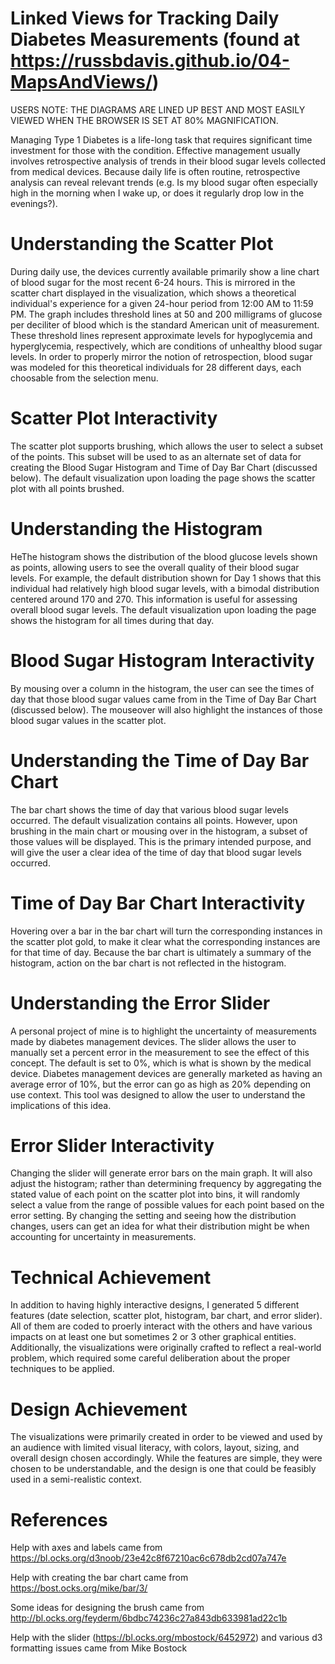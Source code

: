 Linked Views for Tracking Daily Diabetes Measurements (found at https://russbdavis.github.io/04-MapsAndViews/)
===
USERS NOTE: THE DIAGRAMS ARE LINED UP BEST AND MOST EASILY VIEWED WHEN THE BROWSER IS SET AT 80% MAGNIFICATION.

Managing Type 1 Diabetes is a life-long task that requires significant time investment for those with the condition.  Effective
management usually involves retrospective analysis of trends in their blood sugar levels collected from medical devices.
Because daily life is often routine, retrospective analysis can reveal relevant trends (e.g. Is my blood sugar often
especially high in the morning when I wake up, or does it regularly drop low in the evenings?).


Understanding the Scatter Plot
==
During daily use, the devices currently available primarily show a line chart of blood sugar for the most recent 6-24 hours.  This is
mirrored in the scatter chart displayed in the visualization, which shows a theoretical individual's experience for a given 24-hour
period from 12:00 AM to 11:59 PM.  The graph includes threshold lines at 50 and 200 milligrams of glucose per deciliter of blood
which is the standard American unit of measurement.  These threshold lines represent approximate levels for hypoglycemia and
hyperglycemia, respectively, which are conditions of unhealthy blood sugar levels.
In order to properly mirror the notion of retrospection, blood sugar was modeled for this theoretical individuals for 28 different days,
each choosable from the selection menu.

Scatter Plot Interactivity
=

The scatter plot supports brushing, which allows the user to select a subset of the points.  This subset will be used to as an
alternate set of data for creating the Blood Sugar Histogram and Time of Day Bar Chart (discussed below).
The default visualization upon loading the page shows the scatter plot with all points brushed.

Understanding the Histogram
==
HeThe histogram shows the distribution of the blood glucose levels shown as points, allowing users to see the overall quality of their
blood sugar levels.  For example, the default distribution shown for Day 1 shows that this individual had relatively high blood
sugar levels, with a bimodal distribution centered around 170 and 270.  This information is useful for assessing overall blood
sugar levels.  The default visualization upon loading the page shows the histogram for all times during that day.

Blood Sugar Histogram Interactivity
=

By mousing over a column in the histogram, the user can see the times of day that those blood sugar values came from in the Time of
Day Bar Chart (discussed below).  The mouseover will also highlight the instances of those blood sugar values in the scatter plot.

Understanding the Time of Day Bar Chart
==

The bar chart shows the time of day that various blood sugar levels occurred.  The default visualization contains all points.  However,
upon brushing in the main chart or mousing over in the histogram, a subset of those values will be displayed.  This is the
primary intended purpose, and will give the user a clear idea of the time of day that blood sugar levels occurred.

Time of Day Bar Chart Interactivity
=

Hovering over a bar in the bar chart will turn the corresponding instances in the scatter plot gold, to make it clear what the
corresponding instances are for that time of day.  Because the bar chart is ultimately a summary of the histogram, action on the
bar chart is not reflected in the histogram.

Understanding the Error Slider
==
A personal project of mine is to highlight the uncertainty of measurements made by diabetes management devices.  The slider
allows the user to manually set a percent error in the measurement to see the effect of this concept.  The default is set to 0%, which
is what is shown by the medical device.  Diabetes management devices are generally marketed as having an average error of 10%, 
but the error can go as high as 20% depending on use context.  This tool was designed to allow the user to understand
the implications of this idea.

Error Slider Interactivity
=

Changing the slider will generate error bars on the main graph.  It will also adjust the histogram; rather than determining frequency by
aggregating the stated value of each point on the scatter plot into bins, it will randomly select a value from the range of
possible values for each point based on the error setting.  By changing the setting and seeing how the distribution changes,
users can get an idea for what their distribution might be when accounting for uncertainty in measurements.

Technical Achievement
===

In addition to having highly interactive designs, I generated 5 different features (date selection, scatter plot, histogram,
bar chart, and error slider).  All of them are coded to proerly interact with the others and have various impacts on at least
one but sometimes 2 or 3 other graphical entities.  Additionally, the visualizations were originally crafted to reflect a
real-world problem, which required some careful deliberation about the proper techniques to be applied.

Design Achievement
===

The visualizations were primarily created in order to be viewed and used by an audience with limited visual literacy, with
colors, layout, sizing, and overall design chosen accordingly.  While the features are simple, they were chosen to be understandable,
and the design is one that could be feasibly used in a semi-realistic context.

References
===

Help with axes and labels came from https://bl.ocks.org/d3noob/23e42c8f67210ac6c678db2cd07a747e

Help with creating the bar chart came from https://bost.ocks.org/mike/bar/3/

Some ideas for designing the brush came from http://bl.ocks.org/feyderm/6bdbc74236c27a843db633981ad22c1b

Help with the slider (https://bl.ocks.org/mbostock/6452972) and various d3 formatting issues came from Mike Bostock
